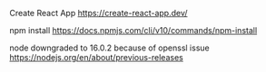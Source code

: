 Create React App
https://create-react-app.dev/

npm install
https://docs.npmjs.com/cli/v10/commands/npm-install

node downgraded to 16.0.2 because of openssl issue
https://nodejs.org/en/about/previous-releases
